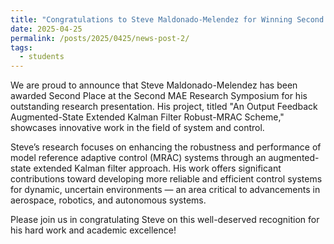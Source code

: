 ```yaml
---
title: "Congratulations to Steve Maldonado-Melendez for Winning Second Place at the Second MAE Research Symposium!"
date: 2025-04-25
permalink: /posts/2025/0425/news-post-2/
tags:
  - students
---
```


We are proud to announce that Steve Maldonado-Melendez has been awarded Second Place at the Second MAE Research Symposium for his outstanding research presentation. His project, titled "An Output Feedback Augmented-State Extended Kalman Filter Robust-MRAC Scheme," showcases innovative work in the field of system and control.

Steve’s research focuses on enhancing the robustness and performance of model reference adaptive control (MRAC) systems through an augmented-state extended Kalman filter approach. His work offers significant contributions toward developing more reliable and efficient control systems for dynamic, uncertain environments — an area critical to advancements in aerospace, robotics, and autonomous systems.

Please join us in congratulating Steve on this well-deserved recognition for his hard work and academic excellence!
